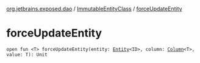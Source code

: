 [org.jetbrains.exposed.dao](../index.md) / [ImmutableEntityClass](index.md) / [forceUpdateEntity](.)

# forceUpdateEntity

`open fun <T> forceUpdateEntity(entity: `[`Entity`](../-entity/index.md)`<ID>, column: `[`Column`](../../org.jetbrains.exposed.sql/-column/index.md)`<T>, value: T): Unit`